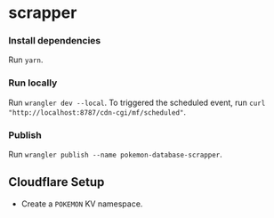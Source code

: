 # scrapper

### Install dependencies
Run `yarn`.

### Run locally
Run `wrangler dev --local`.
To triggered the scheduled event, run `curl "http://localhost:8787/cdn-cgi/mf/scheduled"`.

### Publish

Run `wrangler publish --name pokemon-database-scrapper`.

## Cloudflare Setup

- Create a `POKEMON` KV namespace.
